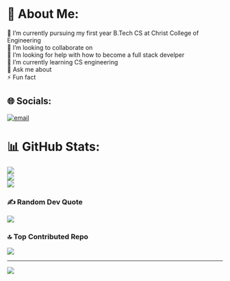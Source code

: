 # 💫 About Me:
🔭 I’m currently pursuing my first year B.Tech CS at Christ College of Engineering<br>👯 I’m looking to collaborate on<br>🤝 I’m looking for help with how to become a full stack develper<br>🌱 I’m currently learning CS engineering <br>💬 Ask me about<br>⚡ Fun fact


## 🌐 Socials:
[![email](https://img.shields.io/badge/Email-D14836?logo=gmail&logoColor=white)](mailto:sreekar.pr.official@gmail.com) 
# 📊 GitHub Stats:
![](https://github-readme-stats.vercel.app/api?username=sreekarprofficial&theme=shadow_blue&hide_border=false&include_all_commits=false&count_private=false)<br/>
![](https://nirzak-streak-stats.vercel.app/?user=sreekarprofficial&theme=shadow_blue&hide_border=false)<br/>
![](https://github-readme-stats.vercel.app/api/top-langs/?username=sreekarprofficial&theme=shadow_blue&hide_border=false&include_all_commits=false&count_private=false&layout=compact)

### ✍️ Random Dev Quote
![](https://quotes-github-readme.vercel.app/api?type=horizontal&theme=radical)

### 🔝 Top Contributed Repo
![](https://github-contributor-stats.vercel.app/api?username=sreekarprofficial&limit=5&theme=dark&combine_all_yearly_contributions=true)

---
[![](https://visitcount.itsvg.in/api?id=sreekarprofficial&icon=0&color=0)](https://visitcount.itsvg.in)

<!-- Proudly created with GPRM ( https://gprm.itsvg.in ) -->
